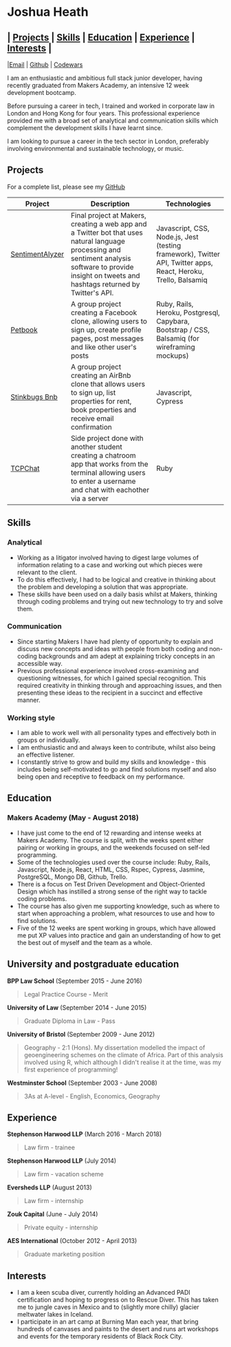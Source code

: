 # Joshua Heath

| [Projects](#projects) | [Skills](#skills) | [Education](#education) | [Experience](#experience) | [Interests](#interests) |
---
|[Email](mailto:joshheath121@gmail.com)    | [Github](https://github.com/joshheath)    | [Codewars](https://www.codewars.com/users/joshheath)

I am an enthusiastic and ambitious full stack junior developer, having recently graduated from Makers Academy, an intensive 12 week development bootcamp.

Before pursuing a career in tech, I trained and worked in corporate law in London and Hong Kong for four years. This professional experience provided me with a broad set of analytical and communication skills which complement the development skills I have learnt since.

I am looking to pursue a career in the tech sector in London, preferably involving environmental and sustainable technology, or music.

## Projects

For a complete list, please see my [GitHub](https://github.com/joshheath) 

| Project   | Description | Technologies |
|---        |---         |---           |
|[SentimentAlyzer](https://github.com/joshheath/MA_final_project) | Final project at Makers, creating a web app and a Twitter bot that uses natural language processing and sentiment analysis software to provide insight on tweets and hashtags returned by Twitter's API. | Javascript, CSS, Node.js, Jest (testing framework), Twitter API, Twitter apps, React, Heroku, Trello, Balsamiq |
|[Petbook](http://petbook-acebook.herokuapp.com/users/sign_in) | A group project creating a Facebook clone, allowing users to sign up, create profile pages, post messages and like other user's posts | Ruby, Rails, Heroku, Postgresql, Capybara, Bootstrap / CSS, Balsamiq (for wireframing mockups) |
| [Stinkbugs Bnb](https://github.com/joshheath/stinkbugs-bnb) | A group project creating an AirBnb clone that allows users to sign up, list properties for rent, book properties and receive email confirmation | Javascript, Cypress |
| [TCPChat](https://github.com/joshheath/TCPChat) | Side project done with another student creating a chatroom app that works from the terminal allowing users to enter a username and chat with eachother via a server | Ruby |

## Skills
### Analytical
- Working as a litigator involved having to digest large volumes of information relating to a case and working out which pieces were relevant to the client. 
- To do this effectively, I had to be logical and creative in thinking about the problem and developing a solution that was appropriate. 
- These skills have been used on a daily basis whilst at Makers, thinking through coding problems and trying out new technology to try and solve them.
 
### Communication
- Since starting Makers I have had plenty of opportunity to explain and discuss new concepts and ideas with people from both coding and non-coding backgrounds and am adept at explaining tricky concepts in an accessible way.
- Previous professional experience involved cross-examining and questioning witnesses, for which I gained special recognition. This required creativity in thinking through and approaching issues, and then presenting these ideas to the recipient in a succinct and effective manner. 

### Working style
- I am able to work well with all personality types and effectively both in groups or individually. 
- I am enthusiastic and and always keen to contribute, whilst also being an effective listener. 
- I constantly strive to grow and build my skills and knowledge - this includes being self-motivated to go and find solutions myself and also being open and receptive to feedback on my performance. 

## Education
### Makers Academy (May - August 2018)
- I have just come to the end of 12 rewarding and intense weeks at Makers Academy. The course is split, with the weeks spent either pairing or working in groups, and the weekends focused on self-led programming. 
- Some of the technologies used over the course include: Ruby, Rails, Javascript, Node.js, React, HTML, CSS, Rspec, Cypress, Jasmine, PostgreSQL, Mongo DB, Github, Trello. 
- There is a focus on Test Driven Development and Object-Oriented Design which has instilled a strong sense of the right way to tackle coding problems. 
- The course has also given me supporting knowledge, such as where to start when approaching a problem, what resources to use and how to find solutions. 
- Five of the 12 weeks are spent working in groups, which have allowed me put XP values into practice and gain an understanding of how to get the best out of myself and the team as a whole. 

## University and postgraduate education

**BPP Law School** (September 2015 - June 2016)
> Legal Practice Course - Merit

**University of Law** (September 2014 - June 2015)
> Graduate Diploma in Law - Pass

**University of Bristol** (September 2009 - June 2012)
> Geography - 2:1 (Hons). My dissertation modelled the impact of geoengineering schemes on the climate of Africa. Part of this analysis involved using R, which although I didn't realise it at the time, was my first experience of programming!

**Westminster School** (September 2003 - June 2008)
> 3As at A-level - English, Economics, Geography

## Experience
**Stephenson Harwood LLP** (March 2016 - March 2018)
> Law firm - trainee

**Stephenson Harwood LLP** (July 2014)
> Law firm - vacation scheme

**Eversheds LLP** (August 2013)
> Law firm - internship

**Zouk Capital** (June - July 2014)
> Private equity - internship

**AES International** (October 2012 - April 2013)
> Graduate marketing position

## Interests
- I am a keen scuba diver, currently holding an Advanced PADI certification and hoping to progress on to Rescue Diver. This has taken me to jungle caves in Mexico and to (slightly more chilly) glacier meltwater lakes in Iceland. 
- I participate in an art camp at Burning Man each year, that bring hundreds of canvases and paints to the desert and runs art workshops and events for the temporary residents of Black Rock City. 
